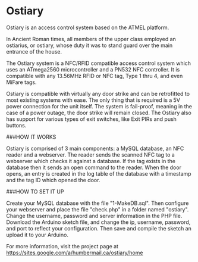 # Ostiary

Ostiary is an access control system based on the ATMEL platform.

In Ancient Roman times, all members of the upper class employed an ostiarius, or ostiary, whose duty it was to stand
guard over the main entrance of the house.

The Ostiary system is a NFC/RFID compatible access control system which uses an ATmega2560 microcontroller and a PN532
NFC controller. It is compatible with any 13.56MHz RFID or NFC tag, Type 1 thru 4, and even MiFare tags.

Ostiary is compatible with virtually any door strike and can be retrofitted to most existing systems with ease. The
only thing that is required is a 5V power connection for the unit itself. The system is fail-proof, meaning in the
case of a power outage, the door strike will remain closed. The Ostiary also has support for various types of exit
switches, like Exit PIRs and push buttons.

###HOW IT WORKS

Ostiary is comprised of 3 main components: a MySQL database, an NFC reader and a webserver. The reader sends the
scanned NFC tag to a webserver which checks it against a database. If the tag exists in the database then it sends an
open command to the reader. When the door opens, an entry is created in the log table of the database with a timestamp
and the tag ID which opened the door.

###HOW TO SET IT UP

Create your MySQL database with the file "1-MakeDB.sql". Then configure your webserver and place the file "check.php"
in a folder named "ostiary". Change the username, password and server information in the PHP file. Download the
Arduino sketch file, and change the ip, username, password, and port to reflect your configuration. Then save and
compile the sketch an upload it to your Arduino.

For more information, visit the project page at https://sites.google.com/a/humbermail.ca/ostiary/home
